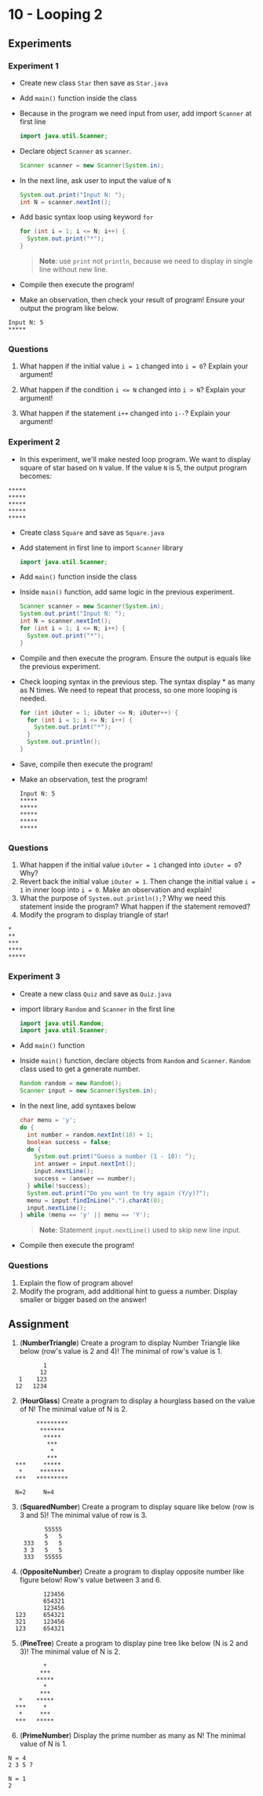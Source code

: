 # 10 - Looping 2

## Experiments
### Experiment 1
- Create new class `Star` then save as `Star.java`
- Add `main()` function inside the class
- Because in the program we need input from user, add import `Scanner` at first line

  ```java
  import java.util.Scanner;
  ```

- Declare object `Scanner` as `scanner`.

  ```java
  Scanner scanner = new Scanner(System.in);
  ```

- In the next line, ask user to input the value of `N`

  ```java
  System.out.print("Input N: ");
  int N = scanner.nextInt();
  ```

- Add basic syntax loop using keyword `for`

  ```java
  for (int i = 1; i <= N; i++) {
    System.out.print("*");
  }
  ```

  > **Note**: use `print` not `println`, because we need to display in single line
  > without new line.

- Compile then execute the program!
- Make an observation, then check your result of program! Ensure your output the
 program like below.

 ```
 Input N: 5
 *****
 ```
### Questions
1. What happen if the initial value `i = 1` changed into `i = 0`? Explain your
   argument!

2. What happen if the condition `i <= N` changed into `i > N`? Explain your
   argument!

3. What happen if the statement `i++` changed into `i--`? Explain your argument!

### Experiment 2

- In this experiment, we'll make nested loop program. We want to display square
 of star based on `N` value. If the value `N` is 5, the output program becomes:

 ```
 *****
 *****
 *****
 *****
 *****
 ```

- Create class `Square` and save as `Square.java`
- Add statement in first line to import `Scanner` library

  ```java
  import java.util.Scanner;
  ```

- Add `main()` function inside the class
- Inside `main()` function, add same logic in the previous experiment.

  ```java
  Scanner scanner = new Scanner(System.in);
  System.out.print("Input N: ");
  int N = scanner.nextInt();
  for (int i = 1; i <= N; i++) {
    System.out.print("*");
  }
  ```

- Compile and then execute the program. Ensure the output is equals like the
 previous experiment.

- Check looping syntax in the previous step. The syntax display * as many as N
 times. We need to repeat that process, so one more looping is needed.

  ```java
  for (int iOuter = 1; iOuter <= N; iOuter++) {
    for (int i = 1; i <= N; i++) {
      System.out.print("*");
    }
    System.out.println();
  }
  ```
- Save, compile then execute the program!
- Make an observation, test the program!
    ```
    Input N: 5
    *****
    *****
    *****
    *****
    *****
    ```

### Questions
1. What happen if the initial value `iOuter = 1` changed into `iOuter = 0`? Why?
2. Revert back the initial value `iOuter = 1`. Then change the initial value `i
   = 1` in inner loop into `i = 0`. Make an observation and explain!
3. What the purpose of `System.out.println();`? Why we need this statement
   inside the program? What happen if the statement removed?
4. Modify the program to display triangle of star!

  ```
  *
  **
  ***
  ****
  *****
  ```

### Experiment 3

- Create a new class `Quiz` and save as `Quiz.java`
- import library `Random` and `Scanner` in the first line
    ```java
    import java.util.Random;
    import java.util.Scanner;
    ```
- Add `main()` function
- Inside `main()` function, declare objects from `Random` and `Scanner`. `Random` class used to get a generate number.

    ```java
    Random random = new Random();
    Scanner input = new Scanner(System.in);
    ```

- In the next line, add syntaxes below

    ```java
    char menu = 'y';
    do {
      int number = random.nextInt(10) + 1;
      boolean success = false;
      do {
        System.out.print("Guess a number (1 - 10): ");
        int answer = input.nextInt();
        input.nextLine();
        success = (answer == number);
      } while(!success);
      System.out.print("Do you want to try again (Y/y)?");
      menu = input.findInLine(".").charAt(0);
      input.nextLine();
    } while (menu == 'y' || menu == 'Y');
    ```
    > **Note**: Statement `input.nextLine()` used to skip new line input.

- Compile then execute the program!

### Questions

1. Explain the flow of program above!
2. Modify the program, add additional hint to guess a number. Display
   smaller or bigger based on the answer!

## Assignment

1. (**NumberTriangle**) Create a program to display Number Triangle like below
   (row's value is 2 and 4)! The minimal of row's value is 1.

  ```
            1
           12
     1    123
    12   1234
  ```

2. (**HourGlass**) Create a program to display a hourglass based on the value of
   N! The minimal value of N is 2.

  ```
          *********
           *******
            *****
             ***
              *
             ***
    ***     *****
     *     *******
    ***   *********

    N=2     N=4
  ```

3. (**SquaredNumber**) Create a program to display square like below (row is 3
   and 5)! The minimal value of row is 3.

   ```
          55555
          5   5
    333   5   5
    3 3   5   5
    333   55555
   ```

4. (**OppositeNumber**) Create a program to display opposite number like figure
   below! Row's value between 3 and 6.

  ```
            123456
            654321
            123456
    123     654321
    321     123456
    123     654321
  ```

5. (**PineTree**) Create a program to display pine tree like below (N is 2 and
   3)! The minimal value of N is 2.

  ```
            *
           ***
          *****
            *
           ***
     *    *****
    ***     *
     *     ***
    ***   *****
  ```

6. (**PrimeNumber**) Display the prime number as many as N! The minimal value of
   N is 1.

  ```
  N = 4
  2 3 5 7

  N = 1
  2
  ```
